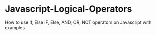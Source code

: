 # Javascript-Logical-Operators

How to use If, Else IF, Else, AND, OR, NOT operators on Javascript with examples
